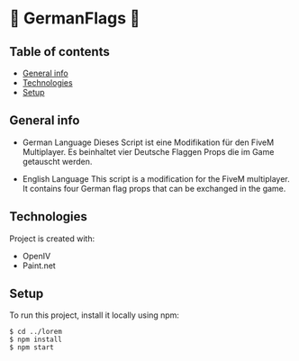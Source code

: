 # 🏴 GermanFlags 🏴
## Table of contents
* [General info](#general-info)
* [Technologies](#technologies)
* [Setup](#setup)

## General info
* German Language
  Dieses Script ist eine Modifikation für den FiveM Multiplayer.
  Es beinhaltet vier Deutsche Flaggen Props die im 
  Game getauscht werden.

* English Language
 This script is a modification for the FiveM multiplayer.
 It contains four German flag props that can be 
 exchanged in the game.
	
## Technologies
Project is created with:
* OpenIV
* Paint.net
	
## Setup
To run this project, install it locally using npm:

```
$ cd ../lorem
$ npm install
$ npm start
```
